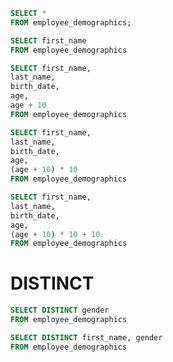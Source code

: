 ```sql
SELECT *
FROM employee_demographics;
```

```sql
SELECT first_name
FROM employee_demographics 
```

```sql
SELECT first_name,
last_name,
birth_date,
age,
age + 10
FROM employee_demographics 
```

```sql
SELECT first_name,
last_name,
birth_date,
age,
(age + 10) * 10
FROM employee_demographics 
```

```sql
SELECT first_name,
last_name,
birth_date,
age,
(age + 10) * 10 + 10
FROM employee_demographics 
```

# DISTINCT

```sql
SELECT DISTINCT gender
FROM employee_demographics
```

```sql
SELECT DISTINCT first_name, gender
FROM employee_demographics
```
